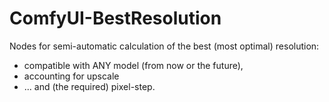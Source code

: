 # ComfyUI-BestResolution

Nodes for semi-automatic calculation of the best (most optimal) resolution:
- compatible with ANY model (from now or the future),
- accounting for upscale
- ... and (the required) pixel-step.
